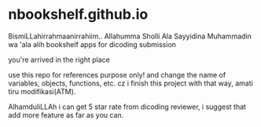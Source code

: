 # nbookshelf.github.io
BismiLLahirrahmaanirrahiim..
Allahumma Sholli Ala Sayyidina Muhammadin wa 'ala alih
bookshelf apps for dicoding submission

you're arrived in the right place

use this repo for references purpose only!
and change the name of variables, objects, functions, etc.
cz i finish this project with that way, amati tiru modifikasi(ATM).

AlhamduliLLAh i can get 5 star rate from dicoding reviewer,
i suggest that add more feature as far as you can.
